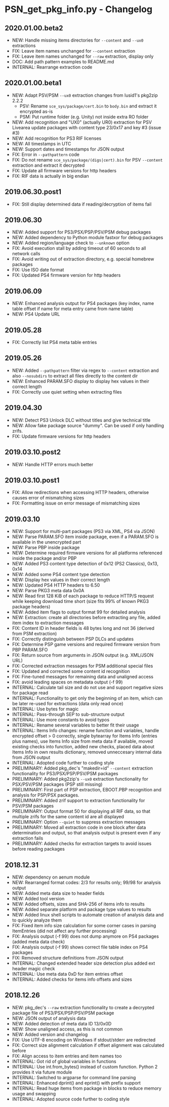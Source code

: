 # PSN_get_pkg_info.py - Changelog

## 2020.01.00.beta2
* NEW: Handle missing items directories for `--content` and `--ux0` extractions
* FIX: Leave item names unchanged for `--content` extraction
* FIX: Leave item names unchanged for `--raw` extraction, display only
* DOC: Add path pattern examples to README.md
* INTERNAL: Rearrange extraction code

## 2020.01.00.beta1
* NEW: Adapt PSV/PSM `--ux0` extraction changes from lusid1's pkg2zip 2.2.2
  * PSV: Rename `sce_sys/package/cert.bin` to `body.bin` and extract it encrypted as-is
  * PSM: Put runtime folder (e.g. Unity) not inside extra RO folder
* NEW: Add recognition and "UX0" (actually UR0) extraction for PSV Livearea update packages with content type 23/0x17 and key #3 (issue #3)
* NEW: Add recognition for PS3 RIF licenses
* NEW: All timestamps in UTC
* NEW: Support dates and timestamps for JSON output
* FIX: Error in `--pathpattern` code
* FIX: Do not rename `sce_sys/package/(digs|cert).bin` for PSV `--content` extraction and extract it decrypted
* FIX: Update all firmware versions for http headers
* FIX: RIF data is actually in big endian

## 2019.06.30.post1
* FIX: Still display determined data if reading/decryption of items fail

## 2019.06.30
* NEW: Added support for PS3/PSX/PSP/PSV/PSM debug packages
* NEW: Added dependency to Python module fastxor for debug packages
* NEW: Added region/language check to `--unknown` option
* FIX: Avoid execution stall by adding timeout of 60 seconds to all network calls
* FIX: Avoid writing out of extraction directory, e.g. special homebrew packages
* FIX: Use ISO date format
* FIX: Updated PS4 firmware version for http headers

## 2019.06.09
* NEW: Enhanced analysis output for PS4 packages (key index, name table offset if name for meta entry came from name table)
* NEW: PS4 Update URL

## 2019.05.28
* FIX: Correctly list PS4 meta table entries

## 2019.05.26
* NEW: Added `--pathpattern` filter via regex to `--content` extraction and also `--nosubdirs` to extract all files directly to the content dir
* NEW: Enhanced PARAM.SFO display to display hex values in their correct length
* FIX: Correctly use quiet setting when extracting files

## 2019.04.30
* NEW: Detect PS3 Unlock DLC without titles and give technical title
* NEW: Allow fake package source "dummy". Can be used if only handling zrifs.
* FIX: Update firmware versions for http headers

## 2019.03.10.post2
* NEW: Handle HTTP errors much better

## 2019.03.10.post1
* FIX: Allow redirections when accessing HTTP headers, otherwise causes error of mismatching sizes
* FIX: Formatting issue on error message of mismatching sizes

## 2019.03.10
* NEW: Support for multi-part packages (PS3 via XML, PS4 via JSON)
* NEW: Parse PARAM.SFO item inside package, even if a PARAM.SFO is available in the unencrypted part
* NEW: Parse PBP inside package
* NEW: Determine required firmware versions for all platforms referenced inside the package and/or PBP
* NEW: Added PS3 content type detection of 0x12 (PS2 Classics), 0x13, 0x14
* NEW: Added some PS4 content type detection
* NEW: Display hex values in their correct length
* NEW: Updated PS4 HTTP headers to 6.50
* NEW: Parse PKG3 meta data 0x0A
* NEW: Read first 128 KiB of each package to reduce HTTP/S request while keeping download time short (size fits 99% of known PKG3 package headers)
* NEW: Added item flags to output format 99 for detailed analysis
* NEW: Extraction: create all directories before extracting any file, added item index to extraction messages
* FIX: Content ID in header fields is 48 bytes long and not 36 (derived from PSM extraction)
* FIX: Correctly distinguish between PSP DLCs and updates
* FIX: Determine PSP game versions and required firmware version from PBP PARAM.SFO
* FIX: Return source from arguments in JSON output (e.g. XML/JSON URL)
* FIX: Corrected extraction messages for PSM additional special files
* FIX: Updated and corrected some content id recognition
* FIX: Fine-tuned messages for remaining data and unaligned access
* FIX: avoid leading spaces on metadata output (-f 99)
* INTERNAL: Calculate tail size and do not use and support negative sizes for package read
* INTERNAL: Functionality to get only the beginning of an item, which can be later re-used for extractions (data only read once)
* INTERNAL: Use bytes for magic
* INTERNAL: Pass-through SEP to sub-structure output
* INTERNAL: Use more constants to avoid typos
* INTERNAL: Rename several variables to better fit their usage
* INTERNAL: Items Info changes: rename function and variables, handle encrypted offset > 0 correctly, single bytearray for Items Info (entries plus names), use Items Info size from meta data if available, moved existing checks into function, added new checks, placed data about Items Info in own results dictionary, removed unneccesary internal data from JSON output
* INTERNAL: Adopted code further to coding style
* PRELIMINARY: Added pkg_dec's "makedir=id" `--content` extraction functionality for PS3/PSX/PSP/PSV/PSM packages
* PRELIMINARY: Added pkg2zip's `--ux0` extraction functionality for PSX/PSV/PSM packages (PSP still missing)
* PRELIMINARY: First part of PSP extraction, EBOOT.PBP recognition and analysis for PSP/PSX packages.
* PRELIMINARY: Added zrif support to extraction functionality for PSV/PSM packages
* PRELIMINARY: Output format 50 for displaying all RIF data, so that multiple zrifs for the same content id are all displayed
* PRELIMINARY: Option `--quiet` to suppress extraction messages
* PRELIMINARY: Moved all extraction code in one block after data determination and output, so that analysis output is present even if any extraction fails
* PRELIMINARY: Added checks for extraction targets to avoid issues before reading packages

## 2018.12.31
* NEW: dependency on aenum module
* NEW: Rearranged format codes: 2/3 for results only; 99/98 for analysis output
* NEW: Added meta data size to header fields
* NEW: Added tool version
* NEW: Added offsets, sizes and SHA-256 of items info to results
* NEW: Added separate platform and package type values to results
* NEW: Added linux shell scripts to automate creation of analysis data and to quickly analyze them
* FIX: Fixed item info size calculation for some corner cases in parsing ItemEntries (did not affect any further processing)
* FIX: Analysis output (-f 99) does not dump anymore on PS4 packages (added meta data check)
* FIX: Analysis output (-f 99) shows correct file table index on PS4 packages
* FIX: Removed structure definitions from JSON output
* INTERNAL: Changed extended header size detection plus added ext header magic check
* INTERNAL: Use meta data 0xD for item entries offset
* INTERNAL: Added checks for items info offsets and sizes

## 2018.12.26
* NEW: pkg_dec's `--raw` extraction functionality to create a decrypted package file of PS3/PSX/PSP/PSV/PSM package
* NEW: JSON output of analysis data
* NEW: Added detection of meta data ID 13/0x0D
* NEW: Show unaligned access, as this is not common
* NEW: Added version and changelog
* FIX: Use UTF-8 encoding on Windows if stdout/stderr are redirected
* FIX: Correct size alignment calculation if offset alignment was calculated before
* FIX: Align access to item entries and item names too
* INTERNAL: Got rid of global variables in functions
* INTERNAL: Use int.from_bytes() instead of custom function. Python 2 provides it via future module
* INTERNAL: Switched to argparse for command line parsing
* INTERNAL: Enhanced dprint() and eprint() with prefix support
* INTERNAL: Read huge items from package in blocks to reduce memory usage and swapping
* INTERNAL: Adopted source code further to coding style
